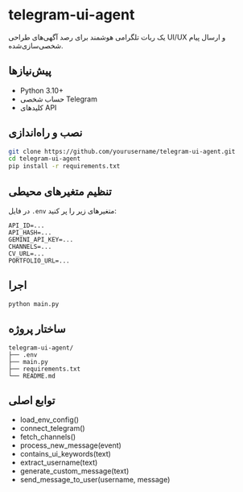 # telegram-ui-agent

یک ربات تلگرامی هوشمند برای رصد آگهی‌های طراحی UI/UX و ارسال پیام شخصی‌سازی‌شده.

## پیش‌نیازها

- Python 3.10+
- حساب شخصی Telegram
- کلیدهای API

## نصب و راه‌اندازی

```bash
git clone https://github.com/yourusername/telegram-ui-agent.git
cd telegram-ui-agent
pip install -r requirements.txt
```

## تنظیم متغیرهای محیطی

در فایل `.env` متغیرهای زیر را پر کنید:

```
API_ID=...
API_HASH=...
GEMINI_API_KEY=...
CHANNELS=...
CV_URL=...
PORTFOLIO_URL=...
```

## اجرا

```bash
python main.py
```

## ساختار پروژه

```plaintext
telegram-ui-agent/
├── .env
├── main.py
├── requirements.txt
└── README.md
```

## توابع اصلی

- load_env_config()
- connect_telegram()
- fetch_channels()
- process_new_message(event)
- contains_ui_keywords(text)
- extract_username(text)
- generate_custom_message(text)
- send_message_to_user(username, message)
